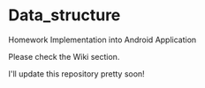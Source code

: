 # Data_structure
Homework Implementation into Android Application 

Please check the Wiki section.

I'll update this repository pretty soon!
